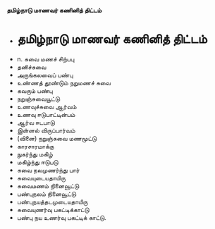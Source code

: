 **தமிழ்நாடு மாணவர் கணினித் திட்டம்**
- # தமிழ்நாடு மாணவர் கணினித் திட்டம்
- n. சுவை மணச் சிற்பபு
- தனிச்சுவை
- அருங்கலவைப் பண்பு
- உண்ணத் தூண்டும் நறுமணச் சுவை
- கவரும் பண்பு
- நறுஞ்சுவையூட்டு
- உணவுச்சுவை ஆர்வம்
- உணவு ஈடுபாட்டின்பம்
- ஆர்வ ஈடபாடு
- இன்னல் விருப்பார்வம்
- (வினை) நறுஞ்சுவை மணமூட்டு
- காரசாரமாக்கு
- நுகர்ந்து மகிழ்
- மகிழ்ந்து ஈடுபடு
- சுவை நலமுணர்ந்து பார்
- சுவையுடையதாயிரு
- சுவைமணம் நினைவூட்டு
- பண்புநலம் நினைவூட்டு
- பண்புநயத்தடமுடையதாயிரு
- சுவையுணர்வு பகட்டிக்காட்டு
- பண்பு நய உணர்வு பகட்டிக் காட்டு.

